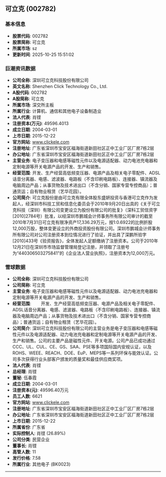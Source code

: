 ## 可立克 (002782)

### 基本信息

- **股票代码**: 002782
- **股票简称**: 可立克
- **所属市场**: sz
- **更新时间**: 2025-10-25 15:51:02

### 巨潮资讯数据

- **公司全称**: 深圳可立克科技股份有限公司
- **英文名称**: Shenzhen Click Technology Co., Ltd.
- **A股代码**: 002782
- **A股简称**: 可立克
- **所属市场**: 深交所主板
- **所属行业**: 计算机、通信和其他电子设备制造业
- **法人代表**: 肖铿
- **注册资本(万元)**: 49596.4013
- **成立日期**: 2004-03-01
- **上市日期**: 2015-12-22
- **官方网站**: www.clickele.com
- **注册地址**: 广东省深圳市宝安区福海街道新田社区正中工业厂区厂房7栋2层
- **办公地址**: 广东省深圳市宝安区福海街道新田社区正中工业厂区厂房7栋2层
- **主营业务**: 电子变压器和电感等磁性元件以及电源适配器、动力电池充电器和定制电源等开关电源产品的开发、生产和销售。
- **经营范围**: 开发、生产经营高低频变压器、电源产品及相关电子零配件、ADSL话音分离器、电感、滤波器、电路板（不含印刷电路板）、连接器、镇流器及电脑周边产品；从事货物及技术进出口（不含分销、国家专营专控商品）；普通货运；自有物业租赁（艺华花园）。
- **公司简介**: 可立克股份是由可立克有限全体股东盛妍投资与香港可立克作为发起人，经深圳市科技工贸和信息化委员会于2010年9月20日出具的《关于可立克科技（深圳）有限公司变更设立为股份有限公司的批复》（深科工贸信资字[2010]2784号）批准，以经深圳市鹏城会计师事务所有限公司审计的截至2010年7月31日可立克有限净资产17,336.29万元，按1:0.6922的比例折股12,000万股，整体变更设立的外商投资股份有限公司。深圳市鹏城会计师事务所有限公司对公司注册资本到位情况进行了验证，并出具了深鹏所验字[2010]433号《验资报告》，全体发起人足额缴纳了注册资本。公司于2010年12月21日在深圳市市场监督管理局登记注册，并领取了注册号为“440306503275841”的《企业法人营业执照》，注册资本为12,000万元。

### 雪球数据

- **公司全称**: 深圳可立克科技股份有限公司
- **公司简称**: 可立克
- **主营业务**: 电子变压器和电感等磁性元件以及电源适配器、动力电池充电器和定制电源等开关电源产品的开发、生产和销售。
- **经营范围**: 　　开发、生产经营高低频变压器、电源产品及相关电子零配件、ADSL话音分离器、电感、滤波器、电路板（不含印刷电路板）、连接器、镇流器及电脑周边产品；从事货物及技术进出口（不含分销、国家专营专控商品）；普通货运；自有物业租赁（艺华花园）。
- **公司简介**: 深圳可立克科技股份有限公司的主营业务是电子变压器和电感等磁性元件以及电源适配器、动力电池充电器和定制电源等开关电源产品的开发、生产和销售。公司的主要产品是磁性元件、开关电源。公司产品已成功通过CCC、UL、CUL、CE、GS、SAA、PSE等多项国际国内安规认证，以及ROHS、WEEE、REACH、DOE、EuP、MEPS等一系列环保与能效认证。公司多次获得行业头部客户颁发的质量奖和最佳供应商奖项。
- **法人代表**: 肖铿
- **总经理**: 肖铿
- **董秘**: 伍春霞
- **成立日期**: 2004-03-01
- **注册资本(元)**: 49596.40万元
- **员工人数**: 6621
- **官方网站**: www.clickele.com
- **注册地址**: 广东省深圳市宝安区福海街道新田社区正中工业厂区厂房7栋2层
- **办公地址**: 广东省深圳市宝安区福海街道新田社区正中工业厂区厂房7栋2层
- **上市日期**: 2015-12-22
- **所属省份**: 广东省
- **实际控制人**: 肖铿 (26.89%)
- **公司分类**: 民营企业
- **董事长**: 肖铿
- **高管人数**: 11
- **发行价格**: 7.58
- **所属行业**: 其他电子 (BK0023)

---